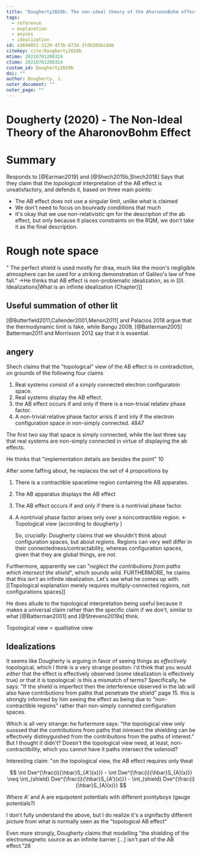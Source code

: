 ```yaml
---
title: "Dougherty2020b: The non-ideal theory of the AharonovBohm effect"
tags:
  - reference
  - explanation
  - anyons
  - idealization
id: a3694051-3129-4f3b-873d-3fdb385bcdab
citekey: cite:Dougherty2020b
mtime: 20210701200324
ctime: 20210701200324
custom_id: Dougherty2020b
doi: ""
author: Dougherty, J.
noter_document: ""
noter_page: ""
---
```


# Dougherty (2020) - The Non-Ideal Theory of the AharonovBohm Effect

# Summary

Responds to [@Earman2019] and [@Shech2015b\,Shech2018]   Says that they claim that the _topological_ interpretation of the AB effect is unsatisfactory, and defends it, based on three main points:

- The AB effect does not use a singular limit, unlike what is claimed
- We don't need to focus on bounrady condiitions that much
- It's okay that we use non-relativistic qm for the description of the ab effect, but only because it places constraints on the RQM, we don't take it as the final description.

# Rough note space

" The perfect shield is used mostly for draa, much like the moon's negligible atmosphere can be used for a striking demonstration of Galileo's law of free fall." ->He thinks that AB effect is non-problematic idealization, as in [[II. Idealizations|What is an infinite idealization (Chapter)]]

## Useful summation of other lit

[@Butterfield2011\,Callender2001\,Menon2011]  and  Palacios 2018 argue that the thermodynamic limit is fake, while Bangu 2009, [@Batterman2005] Batterman2011 and Morrisson 2012 say that it is essential.

## angery

Shech claims that the "topological" view of the AB effect is in contradiction, on grounds of the following four claims

1) Real systems consist of a simply connected electron configuratoin space.
2) Real systems display the AB effect.
3) the AB effect occurs if and only if there is a non-trivial relatiev phase factor.
4) A non-trivial relative phase factor arisis if and inly if the electron configuration space in non-simply connected. 4847

The first two say that space is simply connected, while the last three say that real systems are non-simply connected in virtue of displaying the ab effects.

He thinks that "implementation details are besides the point" 10

After some faffing about, he replaces the set of 4 propositions by

1) There is a contractible spacetime region containing the AB apparates.
2) The AB apparatus displays the AB effect
3) The AB effect occurs if and only if there is a nontrivial phase factor.
4) A nontrivial phase factor arises only over a noncontractible region. <- Topological view (according to dougherty )

   So, _crucially_: Dougherty claims that we shouldn't think about configuration spaces, but about _regions_. Regions can very well differ in their connectedness/contractability, whereas configuration spaces, given that they are global things, are not.

Furthermore, apparently we can "_neglect the contributions from paths which intersect the shield_", which sounds wild. FURTHERMORE, he claims that this _isn't_ an infinite idealization. Let's see what he comes up with.[[Topological explanation merely requires multiply-connected regions, not configurations spaces]]

He does allude to the topological interpretation being useful because it makes a universal claim rather than the specific claim if we don't, similar to what [@Batterman2001] and  [@Strevens2019a] think.

Topological view = qualitative view

## Idealizations

It seems like Dougherty is arguing in favor of seeing things as _effectively_ topological, which I think is a very strange positon: i'd think that you would _either_ that the effect is effectively observed (some idealization is effectively true) _or_ that it is topological: is this a mismatch of terms?
Specifically, he says: "If the shield is imperfect then the interference observed in the lab will also have contributions from paths that penetrate the shield" page 15. this is strongly informed by him seeing the effect as being due to "non-contractible regions" rather than non-simply conneted configuration spaces.

Which is all very strange: he furtermore says: "the topological view only suossed that the contributions from paths that iniresect the shielding can be effectively distinyguished from the contribuitons from the paths of interest." But I thought it didn't? Doesn't the topological view need, at least, non-contractibility, which you cannot have it paths intersect the solenoid?

Interesting claim: "on the topological view, the AB effect requires only theat

$$
\int Dxe^{\frac{i}{\hbar}S_{A')(x)}} -  \int Dxe^{\frac{i}{\hbar}S_{A)(x)}} \neq  \int_{shield} Dxe^{\frac{i}{\hbar}S_{A')(x)}} - \int_{shield}     Dxe^{\frac{i}{\hbar}S_{A)(x)}}
$$

Where A' and A are equipotent potentials with different pointyboys (gauge potentials?)

I don't fully understand the above, but I do realize it's a signifactly different picture from what is normally seen as the "topological AB effect"

Even more strongly, Dougherty claims that modelling "the shielding of the electromagnetic source as an infinite barrier \[...] isn't part of the AB effect."26
